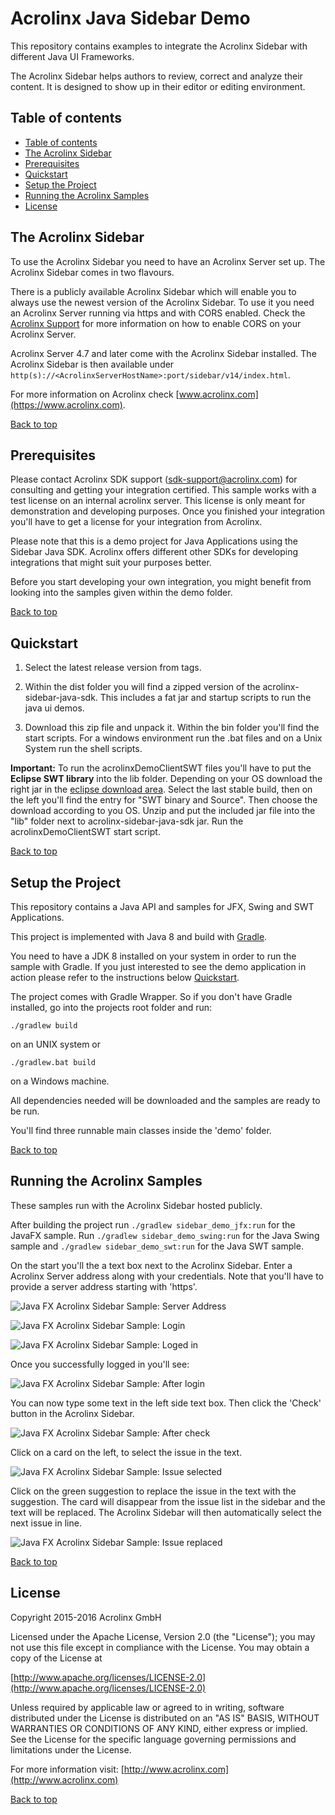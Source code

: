 # Acrolinx Java Sidebar Demo

This repository contains examples to integrate the Acrolinx Sidebar with
different Java UI Frameworks.

The Acrolinx Sidebar helps authors to review, correct and analyze their content.
It is designed to show up in their editor or editing environment.

## Table of contents

* [Table of contents](#table-of-contents)
* [The Acrolinx Sidebar](#the-acrolinx-sidebar)
* [Prerequisites](#prerequisites)
* [Quickstart](#quickstart)
* [Setup the Project](#setup-the-project)
* [Running the Acrolinx Samples](#running-the-acrolinx-samples)
* [License](#license)


## The Acrolinx Sidebar

To use the Acrolinx Sidebar you need to have an Acrolinx Server set up.
The Acrolinx Sidebar comes in two flavours.

There is a publicly available Acrolinx Sidebar which will enable you to always use the newest
version of the Acrolinx Sidebar.
To use it you need an Acrolinx Server running via https and with CORS enabled.
Check the [Acrolinx Support](https://support.acrolinx.com/hc/en-us/articles/203851132-Setting-up-the-Acrolinx-Sidebar#Enable_Cross_Origin_Resource_Sharing_CORS_on_your_Core_Server_)
for more information on how to enable CORS on your Acrolinx Server.

Acrolinx Server 4.7 and later come with the Acrolinx Sidebar installed.
The Acrolinx Sidebar is then available under
`http(s)://<AcrolinxServerHostName>:port/sidebar/v14/index.html`.

For more information on Acrolinx check [www.acrolinx.com](https://www.acrolinx.com).

[Back to top](#acrolinx-java-sidebar-demo)

## Prerequisites

Please contact Acrolinx SDK support (sdk-support@acrolinx.com) for consulting and getting your integration certified.
This sample works with a test license on an internal acrolinx server.
This license is only meant for demonstration and developing purposes.
Once you finished your integration you'll have to get a license for your integration from Acrolinx.

Please note that this is a demo project for Java Applications using the Sidebar Java SDK.
Acrolinx offers different other SDKs for developing integrations that might suit your purposes better.

Before you start developing your own integration, you might benefit from looking into the samples given within the demo folder.

[Back to top](#acrolinx-java-sidebar-demo)

## Quickstart

1. Select the latest release version from tags.

2. Within the dist folder you will find a zipped version of the acrolinx-sidebar-java-sdk. This includes a fat jar and
startup scripts to run the java ui demos.

3. Download this zip file and unpack it. Within the bin folder you'll find the start scripts.
For a windows environment run the .bat files and on a Unix System run the shell scripts.

**Important:** To run the acrolinxDemoClientSWT files you'll have to put the **Eclipse SWT library** into the lib folder. Depending on
your OS download the right jar in the [eclipse download area](http://download.eclipse.org/eclipse/downloads/). Select
the last stable build, then on the left you'll find the entry for "SWT binary and Source". Then choose the download
according to you OS. Unzip and  put the included jar file into the "lib" folder next to acrolinx-sidebar-java-sdk jar.
Run the acrolinxDemoClientSWT start script.

[Back to top](#acrolinx-java-sidebar-demo)

## Setup the Project

This repository contains a Java API and samples for JFX, Swing and SWT Applications.

This project is implemented with Java 8 and build with [Gradle](https://gradle.org/).

You need to have a JDK 8 installed on your system in order to run the sample with Gradle.
If you just interested to see the demo application in action please refer to the instructions below
[Quickstart](#quickstart).

The project comes with Gradle Wrapper. So if you don't have Gradle installed, go into the projects root folder and run:

`./gradlew build`

on an UNIX system or

`./gradlew.bat build`

on a Windows machine.

All dependencies needed will be downloaded and the samples are ready to be run.

You'll find three runnable main classes inside the 'demo' folder.

[Back to top](#acrolinx-java-sidebar-demo)

## Running the Acrolinx Samples

These samples run with the Acrolinx Sidebar hosted publicly.

After building the project run `./gradlew sidebar_demo_jfx:run` for the JavaFX sample.
Run `./gradlew sidebar_demo_swing:run` for the Java Swing sample
and `./gradlew sidebar_demo_swt:run` for the Java SWT sample.

On the start you'll the a text box next to the Acrolinx Sidebar.
Enter a Acrolinx Server address along with your credentials.
Note that you'll have to provide a server address starting with 'https'.

![Java FX Acrolinx Sidebar Sample: Server Address](/doc/img/ServerAddress.png)

![Java FX Acrolinx Sidebar Sample: Login](/doc/img/LoginScreen.png)

![Java FX Acrolinx Sidebar Sample: Loged in](/doc/img/LoggedIn.png)

Once you successfully logged in you'll see:

![Java FX Acrolinx Sidebar Sample: After login](/doc/img/ScreenshotIntegration.png)

You can now type some text in the left side text box. Then click the 'Check' button in the Acrolinx Sidebar.

![Java FX Acrolinx Sidebar Sample: After check](/doc/img/AcrolinxDemoCheck.png)

Click on a card on the left, to select the issue in the text.

![Java FX Acrolinx Sidebar Sample: Issue selected](/doc/img/ScreenIssueSelected.png)

Click on the green suggestion to replace the issue in the text with the suggestion.
The card will disappear from the issue list in the sidebar and the text will be replaced.
The Acrolinx Sidebar will then automatically select the next issue in line.

![Java FX Acrolinx Sidebar Sample: Issue replaced](/doc/img/IssueReplaced.png)

[Back to top](#acrolinx-java-sidebar-demo)

## License

Copyright 2015-2016 Acrolinx GmbH

Licensed under the Apache License, Version 2.0 (the "License"); you may not use this file except in compliance with the License. You may obtain a copy of the License at

[http://www.apache.org/licenses/LICENSE-2.0](http://www.apache.org/licenses/LICENSE-2.0)

Unless required by applicable law or agreed to in writing, software distributed under the License is distributed on an "AS IS" BASIS, WITHOUT WARRANTIES OR CONDITIONS OF ANY KIND, either express or implied. See the License for the specific language governing permissions and limitations under the License.

For more information visit: [http://www.acrolinx.com](http://www.acrolinx.com)

[Back to top](#acrolinx-java-sidebar-demo)
